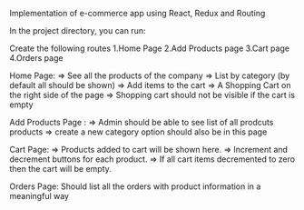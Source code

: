 Implementation of e-commerce app using React, Redux and Routing

In the project directory, you can run:

Create the following routes
1.Home Page
2.Add Products page
3.Cart page
4.Orders page

Home Page:
=> See all the products of the company
=> List by category (by default all should be shown)
=> Add items to the cart
=> A Shopping Cart on the right side of the page
=> Shopping cart should not be visible if the cart is empty

Add Products Page :
=> Admin should be able to see list of all prodcuts products
=> create a new category option should also be in this page

Cart Page:
=> Products added to cart will be shown here.
=> Increment and decrement buttons for each product.
=> If all cart items decremented to zero then the cart will be empty.

Orders Page:
Should list all the orders with product information in a meaningful way

